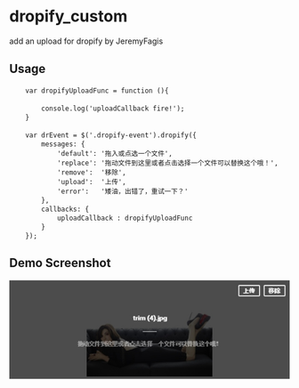 # dropify_custom
add an upload for dropify by JeremyFagis
## Usage
```
	var dropifyUploadFunc = function (){

		console.log('uploadCallback fire!');
	}

    var drEvent = $('.dropify-event').dropify({
        messages: {
            'default': '拖入或点选一个文件',
            'replace': '拖动文件到这里或者点击选择一个文件可以替换这个哦！',
            'remove':  '移除',
            'upload':  '上传',
            'error':   '矮油，出错了，重试一下？'
        },
		callbacks: {
	       	uploadCallback : dropifyUploadFunc
	    }
    });

```


## Demo Screenshot
![dropify_custom demo ccreenshot](https://raw.githubusercontent.com/suifengtec/dropify_custom/master/screenshot.jpg)